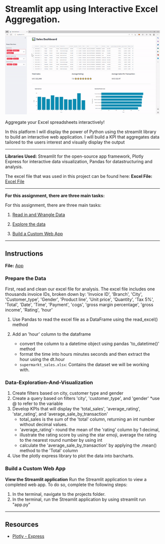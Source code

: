 # Streamlit app using Interactive Excel Aggregation.

![app demo](Images/app.gif)

Aggregate your Excel spreadsheets interactively!

In this platform I will display the power of Python using the streamlit library to build an interactive web application.
I will build a KPI that aggregates data tailored to the users interest and visually display the output
 
---

**Libraries Used:** Streamlit for the open-source app framework, Plotly Express for interactive data visualization, Pandas for datastructuring and analysis. 

The excel file that was used in this project can be found here:
**Excel File:** [Excel File](supermarkt_sales.xlsx)

---

**For this assignment, there are three main tasks:**

For this assignment, there are three main tasks:

1. [Read in and Wrangle Data](#Prepare-the-Data)

2. [Explore the data](#Data-Exploration-And-Visualization)

3. [Build a Custom Web App](#Build-a-Custom-Web-App)

---

## Instructions

**File:** [App](app.py)

### Prepare the Data

First, read and clean our excel file for analysis. The excel file includes one thousands invoice IDs, broken down by:
'Invoice ID', 'Branch', 'City', 'Customer_type', 'Gender', 'Product line', 'Unit price', 'Quantity', 'Tax 5%', 'Total', 'Date',
'Time', 'Payment', 'cogs', 'gross margin percentage', 'gross income', 'Rating', 'hour'

1. Use Pandas to read the excel file as a DataFrame using the read_excel() method
2. Add an 'hour' column to the dataframe
    - convert the column to a datetime object using pandas 'to_datetime()' method
    - format the time into hours minutes seconds and then extract the hour using the dt.hour 

    * `supermarkt_sales.xlsx`: Contains the dataset we will be working with.

### Data-Exploration-And-Visualization
1. Create filters based on city, customer type and gender
2. Create a query based on filters 'city', 'customer_type', and 'gender' 
    *use @ to refer to the variable
3. Develop KPIs that will display the 'total_sales', 'average_rating', 'star_rating', and 'average_sale_by_transaction'
    - total_sales is the sum of the 'total' column, returning an int number without decimal values.
    - 'average_rating'- round the mean of the 'rating' column by 1 decimal, 
    - illustrate the rating score by using the star emoji, average the rating to the nearest round number by using int
    - calculate the 'average_sale_by_transaction' by applying the .mean() method to the 'Total' column
4. Use the plotly express library to plot the data into barcharts.

### Build a Custom Web App

**View the Streamlit application**
Run the Streamlit application to view a completed web app. To do so, complete the following steps:

1. In the terminal, navigate to the projects folder.
2. In the terminal, run the Streamlit application by using streamlit run "app.py"


---

## Resources

* [Plotly - Express](https://plotly.com/python-api-reference/plotly.express.html)



